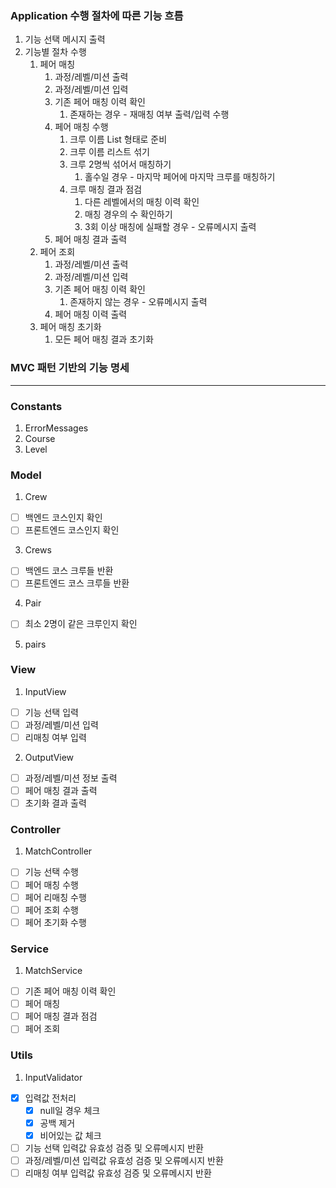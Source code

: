 ### Application 수행 절차에 따른 기능 흐름

1. 기능 선택 메시지 출력
2. 기능별 절차 수행
   1. 페어 매칭
      1. 과정/레벨/미션 출력
      2. 과정/레벨/미션 입력
      3. 기존 페어 매칭 이력 확인
         1. 존재하는 경우 - 재매칭 여부 출력/입력 수행
      4. 페어 매칭 수행
         1. 크루 이름 List<String> 형태로 준비
         2. 크루 이름 리스트 섞기
         3. 크루 2명씩 섞어서 매칭하기
            1. 홀수일 경우 - 마지막 페어에 마지막 크루를 매칭하기
         4. 크루 매칭 결과 점검
            1. 다른 레벨에서의 매칭 이력 확인
            2. 매칭 경우의 수 확인하기
            3. 3회 이상 매칭에 실패할 경우 - 오류메시지 출력
      5. 페어 매칭 결과 출력
   2. 페어 조회
      1. 과정/레벨/미션 출력
      2. 과정/레벨/미션 입력
      3. 기존 페어 매칭 이력 확인
         1. 존재하지 않는 경우 - 오류메시지 출력
      4. 페어 매칭 이력 출력
   3. 페어 매칭 초기화
      1. 모든 페어 매칭 결과 초기화

### MVC 패턴 기반의 기능 명세
---
### Constants
1. ErrorMessages
2. Course
3. Level
### Model
1. Crew
- [ ] 백엔드 코스인지 확인
- [ ] 프론트엔드 코스인지 확인
3. Crews
- [ ] 백엔드 코스 크루들 반환
- [ ] 프론트엔드 코스 크루들 반환
4. Pair
- [ ] 최소 2명이 같은 크루인지 확인
5. pairs
   
### View
1. InputView
- [ ] 기능 선택 입력
- [ ] 과정/레벨/미션 입력
- [ ] 리매칭 여부 입력
2. OutputView
- [ ] 과정/레벨/미션 정보 출력
- [ ] 페어 매칭 결과 출력
- [ ] 초기화 결과 출력

### Controller
1. MatchController
- [ ] 기능 선택 수행
- [ ] 페어 매칭 수행
- [ ] 페어 리매칭 수행
- [ ] 페어 조회 수행
- [ ] 페어 초기화 수행
   
### Service
1. MatchService
- [ ] 기존 페어 매칭 이력 확인
- [ ] 페어 매칭
- [ ] 페어 매칭 결과 점검
- [ ] 페어 조회

### Utils
1. InputValidator
- [x] 입력값 전처리
  - [x] null일 경우 체크
  - [x] 공백 제거
  - [x] 비어있는 값 체크
- [ ] 기능 선택 입력값 유효성 검증 및 오류메시지 반환
- [ ] 과정/레벨/미션 입력값 유효성 검증 및 오류메시지 반환
- [ ] 리매칭 여부 입력값 유효성 검증 및 오류메시지 반환
